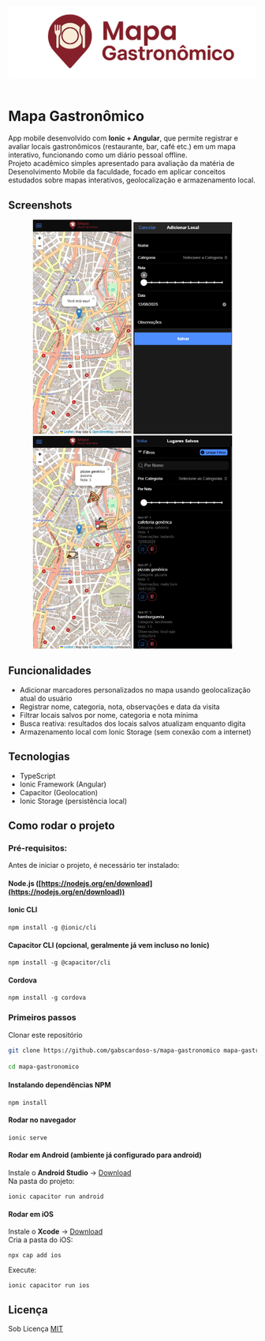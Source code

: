 <div align="center">
    <img src="./src/assets/logo.png" alt="mapa-gastronomico logo">
</div><br>

# Mapa Gastronômico

App mobile desenvolvido com **Ionic + Angular**, que permite registrar e avaliar locais gastronômicos (restaurante, bar, café etc.) em um mapa interativo, funcionando como um diário pessoal offline. <br>
Projeto acadêmico simples apresentado para avaliação da matéria de Desenolvimento Mobile da faculdade, focado em aplicar conceitos estudados sobre mapas interativos, geolocalização e armazenamento local.

## Screenshots

<div align="center">
    <img alt="home screen" src="./src/assets/screenshots/home-screen.png" width="200px">
    <img alt="modal screen" src="./src/assets/screenshots/modal-screen.png" width="200px">
    <img alt="home screen with markers" src="./src/assets/screenshots/home-screen-markers.png" width="200px">
    <img alt="places list screen" src="./src/assets/screenshots/places-list-screen.png" width="200px">
</div>

## Funcionalidades

- Adicionar marcadores personalizados no mapa usando geolocalização atual do usuário
- Registrar nome, categoria, nota, observações e data da visita
- Filtrar locais salvos por nome, categoria e nota mínima
- Busca reativa: resultados dos locais salvos atualizam enquanto digita
- Armazenamento local com Ionic Storage (sem conexão com a internet)

## Tecnologias

- TypeScript
- Ionic Framework (Angular)
- Capacitor (Geolocation)
- Ionic Storage (persistência local)

## Como rodar o projeto

### Pré-requisitos:

Antes de iniciar o projeto, é necessário ter instalado:

#### Node.js ([https://nodejs.org/en/download](https://nodejs.org/en/download))

#### Ionic CLI

```
npm install -g @ionic/cli
```

#### Capacitor CLI (opcional, geralmente já vem incluso no Ionic)

```
npm install -g @capacitor/cli
```

#### Cordova

```
npm install -g cordova
```

### Primeiros passos

Clonar este repositório

```bash
git clone https://github.com/gabscardoso-s/mapa-gastronomico mapa-gastronomico

cd mapa-gastronomico
```

#### Instalando dependências NPM

```
npm install
```

#### Rodar no navegador

```
ionic serve
```

#### Rodar em Android (ambiente já configurado para android)

Instale o **Android Studio** -> [Download](https://developer.android.com/studio) <br>
Na pasta do projeto:

```
ionic capacitor run android
```

#### Rodar em iOS

Instale o **Xcode** -> [Download](https://developer.apple.com/xcode/) <br>
Cria a pasta do iOS:

```
npx cap add ios
```

Execute:

```
ionic capacitor run ios
```

## Licença

Sob Licença [MIT](https://github.com/gabscardoso-s/mapa-gastronomico/blob/main/LICENSE)
